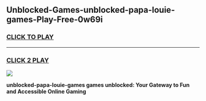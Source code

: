 
## Unblocked-Games-unblocked-papa-louie-games-Play-Free-0w69i
<h3>
<a href="https://premium76.site?title=unblocked-papa-louie-games&ref=23A">CLICK TO PLAY</a></h3>
<hr>

<h3>
<a href="https://premium76.site?title=unblocked-papa-louie-games&ref=23A">CLICK 2 PLAY</a>
  
</h3>

<a href="https://premium76.site?title=unblocked-papa-louie-games&ref=23A"><img src="https://clearcache.store/games.png"></a>


**unblocked-papa-louie-games games unblocked: Your Gateway to Fun and Accessible Online Gaming**
